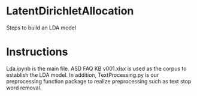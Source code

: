 # LatentDirichletAllocation
Steps to build an LDA model

# Instructions
Lda.ipynb is the main file.
ASD FAQ KB v001.xlsx is used as the corpus to establish the LDA model.
In addition, TextProcessing.py is our preprocessing function package to realize preprocessing such as text stop word removal.
